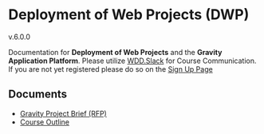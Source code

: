 # Deployment of Web Projects (DWP)

v.6.0.0

Documentation for **Deployment of Web Projects** and the **Gravity Application Platform**. Please utilize [WDD.Slack](https://wdd.slack.com) for Course Communication. If you are not yet registered please do so on the [Sign Up Page](https://wdd.slack.com/signup)

## Documents

* [Gravity Project Brief (RFP)](/Gravity_RFP.md)
* [Course Outline](/DWP_Course_Outline.md)
